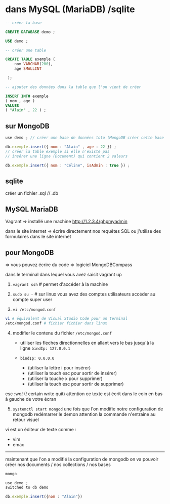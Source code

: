 # dans MySQL (MariaDB) /sqlite 

```sql
-- créer la base

CREATE DATABASE demo ; 

USE demo ;

-- créer une table

CREATE TABLE exemple (
    nom VARCHAR(200),
    age SMALLINT

 );

-- ajouter des données dans la table que l'on vient de créer

INSERT INTO exemple 
( nom , age )
VALUES
( "Alain" , 22 ) ;
``` 

## sur MongoDB 

```js
use demo ; // créer une base de données toto (MongoDB créer cette base si elle n'existe pas)

db.exemple.insert({ nom : "Alain" , age : 22 }) ; 
// créer la table exemple si elle n'existe pas 
// insérer une ligne (Document) qui contient 2 valeurs 

db.exemple.insert({ nom : "Céline", isAdmin : true }) ; 
```

## sqlite 

créer un fichier .sql // .db 

## MySQL MariaDB 

Vagrant => installé une machine 
http://1.2.3.4/phpmyadmin

dans le site internet => écrire directement nos requêtes SQL ou j'utilise des formulaires dans le site internet 

## pour MongoDB 

=> vous pouvez écrire du code 
=> logiciel MongoDBCompass 

dans le terminal dans lequel vous avez saisit vagrant up 

1. `vagrant ssh` # permet d'accéder à la machine 

2. `sudo su -` # sur linux vous avez des comptes utilisateurs 
            accéder au compte super user 

3. `vi /etc/mongod.conf`

```bash
vi # équivalent de Visual Studio Code pour un terminal 
/etc/mongod.conf # fichier fichier dans linux 
```

4. modifier le contenu du fichier `/etc/mongod.conf`

    - utiliser les fleches directionnelles en allant vers le bas jusqu'à la ligne   `bindIp: 127.0.0.1`
    
    - `bindIp: 0.0.0.0` 

        - (utiliser la lettre i pour insérer)
        - (utiliser la touch esc pour sortir de insérer)
        - (utiliser la touche x pour supprimer)
        -  (utiliser la touch esc pour sortir de supprimer)

esc 
:wq! (! certain write quit) attention ce texte est écrit dans le coin en bas à gauche de votre écran 

5. `systemctl start mongod`
une fois que l'on modifie notre configuration de mongodb redémarrer le demon 
attention la commande n'entraine au retour visuel 


vi est un éditeur de texte comme :

- vim 
- emac

---------------

maintenant que l'on a modifié la configuration de mongodb 
on va pouvoir créer nos documents / nos collections / nos bases 

```js
mongo

use demo ;
switched to db demo

db.exemple.insert({nom : "Alain"})
```